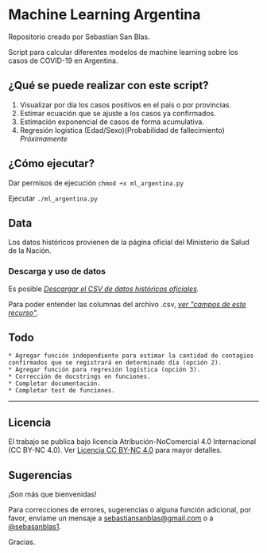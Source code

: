 # Machine Learning Argentina

Repositorio creado por Sebastian San Blas.

Script para calcular diferentes modelos de machine learning sobre los casos de COVID-19 en Argentina.

## ¿Qué se puede realizar con este script?

1. Visualizar por día los casos positivos en el país o por provincias.
2. Estimar ecuación que se ajuste a los casos ya confirmados.
3. Estimación exponencial de casos de forma acumulativa.
4. Regresión logística (Edad/Sexo)(Probabilidad de fallecimiento) *Próximamente*

## ¿Cómo ejecutar?

Dar permisos de ejecución `chmod +x ml_argentina.py`

Ejecutar `./ml_argentina.py`

## Data

Los datos históricos provienen de la página oficial del Ministerio de Salud de la Nación.

### Descarga y uso de datos

Es posible [_Descargar el CSV de datos históricos oficiales_](https://sisa.msal.gov.ar/datos/descargas/covid-19/files/Covid19Determinaciones.csv).

Para poder entender las columnas del archivo .csv, [_ver "campos de este recurso"_](http://datos.salud.gob.ar/dataset/covid-19-casos-registrados-en-la-republica-argentina/archivo/fd657d02-a33a-498b-a91b-2ef1a68b8d16).

## Todo

    * Agregar función independiente para estimar la cantidad de contagios confirmados que se registrará en determinado día (opción 2).
    * Agregar función para regresión logística (opción 3).
    * Corrección de docstrings en funciones.
    * Completar documentación.
    * Completar test de funciones.
----------------------------------------------------------------------------
## Licencia

El trabajo se publica bajo licencia Atribución-NoComercial 4.0 Internacional (CC BY-NC 4.0).
Ver [Licencia CC BY-NC 4.0](https://creativecommons.org/licenses/by-nc/4.0/legalcode) para mayor detalles.

## Sugerencias

¡Son más que bienvenidas!

Para correcciones de errores, sugerencias o alguna función adicional, por favor, envíame un mensaje a sebastiansanblas@gmail.com o a [@sebasanblas1](https://twitter.com/SebaSanBlas1).

Gracias.
